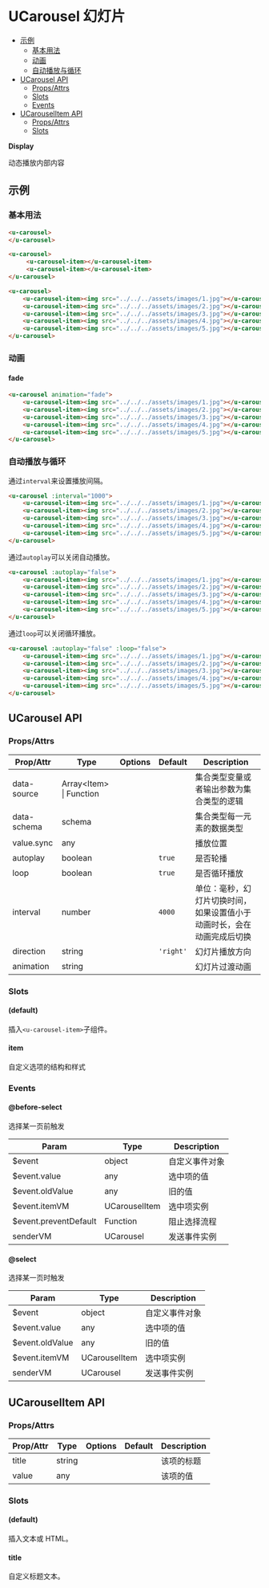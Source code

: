 <!-- 该 README.md 根据 api.yaml 和 docs/*.md 自动生成，为了方便在 GitHub 和 NPM 上查阅。如需修改，请查看源文件 -->

# UCarousel 幻灯片

- [示例](#示例)
    - [基本用法](#基本用法)
    - [动画](#动画)
    - [自动播放与循环](#自动播放与循环)
- [UCarousel API](#ucarousel-api)
    - [Props/Attrs](#propsattrs)
    - [Slots](#slots)
    - [Events](#events)
- [UCarouselItem API](#ucarouselitem-api)
    - [Props/Attrs](#propsattrs-2)
    - [Slots](#slots-2)

**Display**

动态播放内部内容

## 示例
### 基本用法

``` html
<u-carousel>
</u-carousel>
```


``` html
<u-carousel>
     <u-carousel-item></u-carousel-item>
     <u-carousel-item></u-carousel-item>
</u-carousel>
```

``` html
<u-carousel>
    <u-carousel-item><img src="../../../assets/images/1.jpg"></u-carousel-item>
    <u-carousel-item><img src="../../../assets/images/2.jpg"></u-carousel-item>
    <u-carousel-item><img src="../../../assets/images/3.jpg"></u-carousel-item>
    <u-carousel-item><img src="../../../assets/images/4.jpg"></u-carousel-item>
    <u-carousel-item><img src="../../../assets/images/5.jpg"></u-carousel-item>
</u-carousel>
```

### 动画
#### fade
``` html
<u-carousel animation="fade">
    <u-carousel-item><img src="../../../assets/images/1.jpg"></u-carousel-item>
    <u-carousel-item><img src="../../../assets/images/2.jpg"></u-carousel-item>
    <u-carousel-item><img src="../../../assets/images/3.jpg"></u-carousel-item>
    <u-carousel-item><img src="../../../assets/images/4.jpg"></u-carousel-item>
    <u-carousel-item><img src="../../../assets/images/5.jpg"></u-carousel-item>
</u-carousel>
```

### 自动播放与循环

通过`interval`来设置播放间隔。

``` html
<u-carousel :interval="1000">
    <u-carousel-item><img src="../../../assets/images/1.jpg"></u-carousel-item>
    <u-carousel-item><img src="../../../assets/images/2.jpg"></u-carousel-item>
    <u-carousel-item><img src="../../../assets/images/3.jpg"></u-carousel-item>
    <u-carousel-item><img src="../../../assets/images/4.jpg"></u-carousel-item>
    <u-carousel-item><img src="../../../assets/images/5.jpg"></u-carousel-item>
</u-carousel>
```

通过`autoplay`可以关闭自动播放。

``` html
<u-carousel :autoplay="false">
    <u-carousel-item><img src="../../../assets/images/1.jpg"></u-carousel-item>
    <u-carousel-item><img src="../../../assets/images/2.jpg"></u-carousel-item>
    <u-carousel-item><img src="../../../assets/images/3.jpg"></u-carousel-item>
    <u-carousel-item><img src="../../../assets/images/4.jpg"></u-carousel-item>
    <u-carousel-item><img src="../../../assets/images/5.jpg"></u-carousel-item>
</u-carousel>
```

通过`loop`可以关闭循环播放。

``` html
<u-carousel :autoplay="false" :loop="false">
    <u-carousel-item><img src="../../../assets/images/1.jpg"></u-carousel-item>
    <u-carousel-item><img src="../../../assets/images/2.jpg"></u-carousel-item>
    <u-carousel-item><img src="../../../assets/images/3.jpg"></u-carousel-item>
    <u-carousel-item><img src="../../../assets/images/4.jpg"></u-carousel-item>
    <u-carousel-item><img src="../../../assets/images/5.jpg"></u-carousel-item>
</u-carousel>
```

## UCarousel API
### Props/Attrs

| Prop/Attr | Type | Options | Default | Description |
| --------- | ---- | ------- | ------- | ----------- |
| data-source | Array\<Item\> \| Function |  |  | 集合类型变量或者输出参数为集合类型的逻辑 |
| data-schema | schema |  |  | 集合类型每一元素的数据类型 |
| value.sync | any |  |  | 播放位置 |
| autoplay | boolean |  | `true` | 是否轮播 |
| loop | boolean |  | `true` | 是否循环播放 |
| interval | number |  | `4000` | 单位：毫秒，幻灯片切换时间，如果设置值小于动画时长，会在动画完成后切换 |
| direction | string |  | `'right'` | 幻灯片播放方向 |
| animation | string |  |  | 幻灯片过渡动画 |

### Slots

#### (default)

插入`<u-carousel-item>`子组件。

#### item

自定义选项的结构和样式

### Events

#### @before-select

选择某一页前触发

| Param | Type | Description |
| ----- | ---- | ----------- |
| $event | object | 自定义事件对象 |
| $event.value | any | 选中项的值 |
| $event.oldValue | any | 旧的值 |
| $event.itemVM | UCarouselItem | 选中项实例 |
| $event.preventDefault | Function | 阻止选择流程 |
| senderVM | UCarousel | 发送事件实例 |

#### @select

选择某一页时触发

| Param | Type | Description |
| ----- | ---- | ----------- |
| $event | object | 自定义事件对象 |
| $event.value | any | 选中项的值 |
| $event.oldValue | any | 旧的值 |
| $event.itemVM | UCarouselItem | 选中项实例 |
| senderVM | UCarousel | 发送事件实例 |

## UCarouselItem API
### Props/Attrs

| Prop/Attr | Type | Options | Default | Description |
| --------- | ---- | ------- | ------- | ----------- |
| title | string |  |  | 该项的标题 |
| value | any |  |  | 该项的值 |

### Slots

#### (default)

插入文本或 HTML。

#### title

自定义标题文本。

